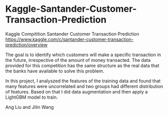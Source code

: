 # Kaggle-Santander-Customer-Transaction-Prediction
Kaggle Compitition Santander Customer Transaction Prediction https://www.kaggle.com/c/santander-customer-transaction-prediction/overview

The goal is to identify which customers will make a specific transaction in the future, irrespective of the amount of money transacted. The data provided for this competition has the same structure as the real data that the banks have available to solve this problem.

In this project, I analyszed the features of the training data and found that many features were uncorrelated and two groups had different distribution of features. Based on that I did data augmentation and then apply a LightGBM model to train.

Ang Liu and Jilin Wang
